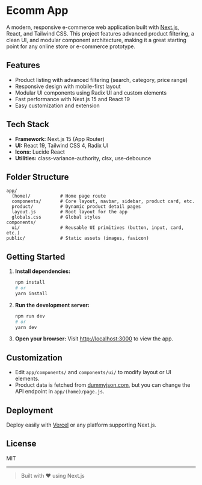 # Ecomm App

A modern, responsive e-commerce web application built with [Next.js](https://nextjs.org), React, and Tailwind CSS. This project features advanced product filtering, a clean UI, and modular component architecture, making it a great starting point for any online store or e-commerce prototype.

## Features

- Product listing with advanced filtering (search, category, price range)
- Responsive design with mobile-first layout
- Modular UI components using Radix UI and custom elements
- Fast performance with Next.js 15 and React 19
- Easy customization and extension

## Tech Stack

- **Framework:** Next.js 15 (App Router)
- **UI:** React 19, Tailwind CSS 4, Radix UI
- **Icons:** Lucide React
- **Utilities:** class-variance-authority, clsx, use-debounce

## Folder Structure

```
app/
  (home)/           # Home page route
  components/       # Core layout, navbar, sidebar, product card, etc.
  product/          # Dynamic product detail pages
  layout.js         # Root layout for the app
  globals.css       # Global styles
components/
  ui/               # Reusable UI primitives (button, input, card, etc.)
public/             # Static assets (images, favicon)
```

## Getting Started

1. **Install dependencies:**
   ```bash
   npm install
   # or
   yarn install
   ```

2. **Run the development server:**
   ```bash
   npm run dev
   # or
   yarn dev
   ```

3. **Open your browser:**
   Visit [http://localhost:3000](http://localhost:3000) to view the app.

## Customization
- Edit `app/components/` and `components/ui/` to modify layout or UI elements.
- Product data is fetched from [dummyjson.com](https://dummyjson.com/products), but you can change the API endpoint in `app/(home)/page.js`.

## Deployment
Deploy easily with [Vercel](https://vercel.com/) or any platform supporting Next.js.

## License
MIT

---

> Built with ❤️ using Next.js
